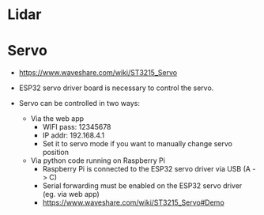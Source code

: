 # Lidar

# Servo
* https://www.waveshare.com/wiki/ST3215_Servo

* ESP32 servo driver board is necessary to control the servo.

* Servo can be controlled in two ways:
	* Via the web app
		* WIFI pass: 12345678
		* IP addr: 192.168.4.1
		* Set it to servo mode if you want to manually change servo position
	* Via python code running on Raspberry Pi
		* Raspberry Pi is connected to the ESP32 servo driver via USB (A -> C)
		* Serial forwarding must be enabled on the ESP32 servo driver (eg. via web app)
		* https://www.waveshare.com/wiki/ST3215_Servo#Demo

